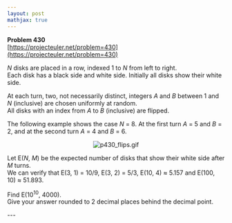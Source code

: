 ```yaml
---
layout: post
mathjax: true
---
```

**Problem 430**  
[https://projecteuler.net/problem=430](https://projecteuler.net/problem=430)

<p><var>N</var> disks are placed in a row, indexed 1 to <var>N</var> from left to right.<br />
Each disk has a black side and white side. Initially all disks show their white side.</p>

<p>At each turn, two, not necessarily distinct, integers <var>A</var> and <var>B</var> between 1 and <var>N</var> (inclusive) are chosen uniformly at random.<br />
All disks with an index from <var>A</var> to <var>B</var> (inclusive) are flipped.</p>

<p>The following example shows the case <var>N</var> = 8. At the first turn <var>A</var> = 5 and <var>B</var> = 2, and at the second turn <var>A</var> = 4 and <var>B</var> = 6.</p>

<p align="center"><img src="https://projecteuler.net/project/images/p430_flips.gif" class="dark_img" alt="p430_flips.gif" /></p>

<p>Let E(<var>N</var>, <var>M</var>) be the expected number of disks that show their white side after <var>M</var> turns.<br />
We can verify that E(3, 1) = 10/9, E(3, 2) = 5/3, E(10, 4) ≈ 5.157 and E(100, 10) ≈ 51.893.</p>

<p>Find E(10<sup>10</sup>, 4000).<br />
Give your answer rounded to 2 decimal places behind the decimal point.</p>
---
